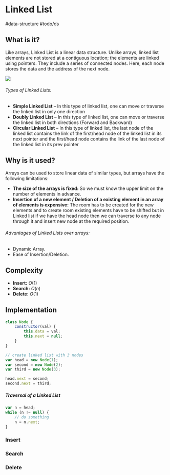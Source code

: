 # Linked List
#data-structure #todo/ds 

## What is it?
Like arrays, Linked List is a linear data structure. Unlike arrays, linked list elements are not stored at a contiguous location; the elements are linked using pointers. They include a series of connected nodes. Here, each node stores the data and the address of the next node.
  
![](https://media.geeksforgeeks.org/wp-content/uploads/20220816144425/LLdrawio.png)

###### Types of Linked Lists:
-   **Simple Linked List** – In this type of linked list, one can move or traverse the linked list in only one direction
-   **Doubly Linked List** – In this type of linked list, one can move or traverse the linked list in both directions (Forward and Backward)
-   **Circular Linked List** – In this type of linked list, the last node of the linked list contains the link of the first/head node of the linked list in its next pointer and the first/head node contains the link of the last node of the linked list in its prev pointer

## Why is it used?
Arrays can be used to store linear data of similar types, but arrays have the following limitations:
- **The size of the arrays is fixed:** So we must know the upper limit on the number of elements in advance.
- **Insertion of a new element / Deletion of a existing element in an array of elements is expensive:**  The room has to be created for the new elements and to create room existing elements have to be shifted but in Linked list if we have the head node then we can traverse to any node through it and insert new node at the required position.

###### Advantages of Linked Lists over arrays:
-   Dynamic Array.
-   Ease of Insertion/Deletion.

## Complexity
- **Insert:** $O(1)$
- **Search:** $O(n)$
- **Delete:** $O(1)$

## Implementation
```javascript
class Node {
	constructor(val) {
		this.data = val;
		this.next = null;
	}
}

// create linked list with 3 nodes
var head = new Node(1);
var second = new Node(2);
var third = new Node(3);

head.next = second;
second.next = third;
```

##### Traversal of a Linked List
```javascript
var n = head;
while (n != null) {
	// do something
	n = n.next;
}
```


### Insert
### Search
### Delete